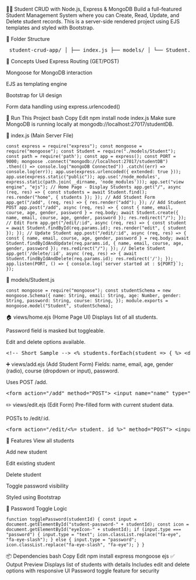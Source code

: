 🧑‍🎓 Student CRUD with Node.js, Express & MongoDB
Build a full-featured Student Management System where you can Create, Read, Update, and Delete student records. This is a server-side rendered project using EJS templates and styled with Bootstrap.

📁 Folder Structure
<pre> student-crud-app/ │ ├── index.js ├── models/ │ └── Student.js ├── views/ │ ├── home.ejs │ ├── add.ejs │ └── edit.ejs ├── public/ │ └── (static files like CSS, JS, images) └── node_modules/ </pre>
🧠 Concepts Used
Express Routing (GET/POST)

Mongoose for MongoDB interaction

EJS as templating engine

Bootstrap for UI design

Form data handling using express.urlencoded()

🚀 Run This Project
bash
Copy
Edit
npm install
node index.js
Make sure MongoDB is running locally at mongodb://localhost:27017/studentDB.

📜 index.js (Main Server File)
<pre><code>const express = require("express"); const mongoose = require("mongoose"); const Student = require("./models/Student"); const path = require('path'); const app = express(); const PORT = 9000; mongoose .connect("mongodb://localhost:27017/studentDB") .then(() => console.log("mongoDB Connected")) .catch((err) => console.log(err)); app.use(express.urlencoded({ extended: true })); app.use(express.static("public")); app.use('/node_modules', express.static(path.join(__dirname, 'node_modules'))); app.set("view engine", "ejs"); // Home Page - Display Students app.get("/", async (req, res) => { const students = await Student.find(); res.render("home", { students }); }); // Add Student Form app.get("/add", (req, res) => { res.render("add"); }); // Add Student POST app.post("/add", async (req, res) => { const { name, email, course, age, gender, password } = req.body; await Student.create({ name, email, course, age, gender, password }); res.redirect("/"); }); // Edit Form app.get("/edit/:id", async (req, res) => { const student = await Student.findById(req.params.id); res.render("edit", { student }); }); // Update Student app.post("/edit/:id", async (req, res) => { const { name, email, course, age, gender, password } = req.body; await Student.findByIdAndUpdate(req.params.id, { name, email, course, age, gender, password }); res.redirect("/"); }); // Delete Student app.get('/delete/:id', async (req, res) => { await Student.findByIdAndDelete(req.params.id); res.redirect('/'); }); app.listen(PORT, () => { console.log(`server started at : ${PORT}`); }); </code></pre>
🧬 models/Student.js
<pre><code>const mongoose = require("mongoose"); const studentSchema = new mongoose.Schema({ name: String, email: String, age: Number, gender: String, password: String, course: String, }); module.exports = mongoose.model("Student", studentSchema); </code></pre>
🏠 views/home.ejs (Home Page UI)
Displays list of all students.

Password field is masked but toggleable.

Edit and delete options available.

<pre>&lt;!-- Short Sample --&gt; &lt;% students.forEach(student =&gt; { %&gt; &lt;div class="card"&gt; &lt;p&gt;&lt;strong&gt;Name:&lt;/strong&gt; &lt;%= student.name %&gt;&lt;/p&gt; &lt;p&gt;&lt;strong&gt;Email:&lt;/strong&gt; &lt;%= student.email %&gt;&lt;/p&gt; ... &lt;a href="/edit/&lt;%= student._id %&gt;"&gt;Edit&lt;/a&gt; &lt;a href="/delete/&lt;%= student._id %&gt;"&gt;Delete&lt;/a&gt; &lt;/div&gt; &lt;% }); %&gt; </pre>
➕ views/add.ejs (Add Student Form)
Fields: name, email, age, gender (radio), course (dropdown or input), password.

Uses POST /add.

<pre>&lt;form action="/add" method="POST"&gt; &lt;input name="name" type="text" /&gt; ... &lt;input name="password" type="password" /&gt; &lt;/form&gt; </pre>
✏️ views/edit.ejs (Edit Form)
Pre-filled form with current student data.

POSTs to /edit/:id.

<pre>&lt;form action="/edit/&lt;%= student._id %&gt;" method="POST"&gt; &lt;input name="name" value="&lt;%= student.name %&gt;" /&gt; ... &lt;/form&gt; </pre>
🎯 Features
View all students

Add new student

Edit existing student

Delete student

Toggle password visibility

Styled using Bootstrap

🔐 Password Toggle Logic
<pre><code>function togglePassword(studentId) { const input = document.getElementById("student-password-" + studentId); const icon = document.getElementById("eyeIcon-" + studentId); if (input.type === "password") { input.type = "text"; icon.classList.replace("fa-eye", "fa-eye-slash"); } else { input.type = "password"; icon.classList.replace("fa-eye-slash", "fa-eye"); } } </code></pre>
📦 Dependencies
bash
Copy
Edit
npm install express mongoose ejs
✅ Output Preview
Displays list of students with details
Includes edit and delete options with responsive UI
Password toggle feature for security

